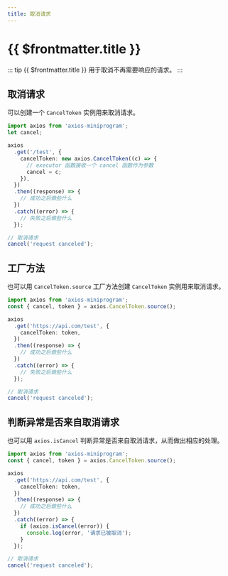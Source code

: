 ```yaml
---
title: 取消请求
---
```


# {{ $frontmatter.title }}

::: tip {{ $frontmatter.title }}
用于取消不再需要响应的请求。
:::

## 取消请求

可以创建一个 `CancelToken` 实例用来取消请求。

```ts
import axios from 'axios-miniprogram';
let cancel;

axios
  .get('/test', {
    cancelToken: new axios.CancelToken((c) => {
      // executor 函数接收一个 cancel 函数作为参数
      cancel = c;
    }),
  })
  .then((response) => {
    // 成功之后做些什么
  })
  .catch((error) => {
    // 失败之后做些什么
  });

// 取消请求
cancel('request canceled');
```

## 工厂方法

也可以用 `CancelToken.source` 工厂方法创建 `CancelToken` 实例用来取消请求。

```ts
import axios from 'axios-miniprogram';
const { cancel, token } = axios.CancelToken.source();

axios
  .get('https://api.com/test', {
    cancelToken: token,
  })
  .then((response) => {
    // 成功之后做些什么
  })
  .catch((error) => {
    // 失败之后做些什么
  });

// 取消请求
cancel('request canceled');
```

## 判断异常是否来自取消请求

也可以用 `axios.isCancel` 判断异常是否来自取消请求，从而做出相应的处理。

```ts
import axios from 'axios-miniprogram';
const { cancel, token } = axios.CancelToken.source();

axios
  .get('https://api.com/test', {
    cancelToken: token,
  })
  .then((response) => {
    // 成功之后做些什么
  })
  .catch((error) => {
    if (axios.isCancel(error)) {
      console.log(error, '请求已被取消');
    }
  });

// 取消请求
cancel('request canceled');
```
